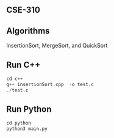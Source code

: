 ## CSE-310

## Algorithms
InsertionSort, MergeSort, and QuickSort

## Run C++
```c++
cd c++
g++ insertionSort.cpp  -o test.c
./test.c
```
## Run Python
```python
cd python
python3 main.py
```
